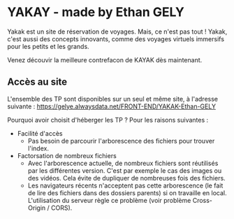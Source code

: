 # YAKAY - made by Ethan GELY
Yakak est un site de réservation de voyages. Mais, ce n'est pas tout ! Yakak, c'est aussi des concepts innovants, comme des voyages virtuels immersifs pour les petits et les grands.

Venez découvir la meilleure contrefacon de KAYAK dès maintenant.

## Accès au site
L'ensemble des TP sont disponibles sur un seul et même site, à l'adresse suivante : https://gelye.alwaysdata.net/FRONT-END/YAKAK-Ethan-GELY

Pourquoi avoir choisit d'héberger les TP ? Pour les raisons suivantes :
 - Facilité d'accès
    - Pas besoin de parcourir l'arborescence des fichiers pour trouver l'index.
 - Factorsation de nombreux fichiers
    - Avec l'arborescence actuelle, de nombreux fichiers sont réutilisés par les différentes version. C'est par exemple le cas des images ou des vidéos. Cela évite de dupliquer de nombreuses fois des fichiers.
    - Les navigateurs récents n'acceptent pas cette arborescence (le fait de lire des fichiers dans des dossiers parents) si on travaille en local. L'utilisation du serveur règle ce problème (voir problème Cross-Origin / CORS).
